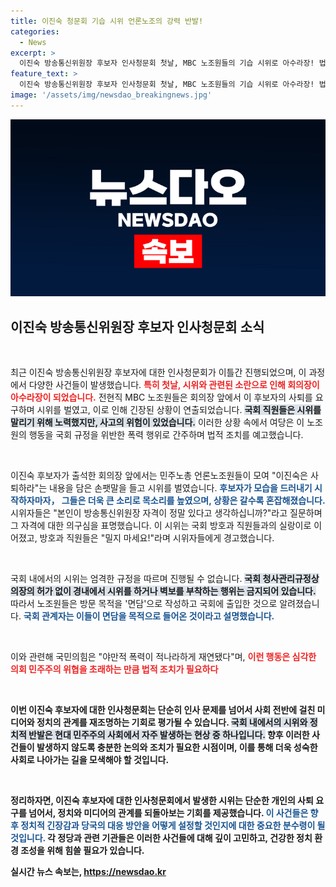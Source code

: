 ```yaml
---
title: 이진숙 청문회 기습 시위 언론노조의 강력 반발!
categories:
  - News
excerpt: >
  이진숙 방송통신위원장 후보자 인사청문회 첫날, MBC 노조원들의 기습 시위로 아수라장! 법적 조치 예고와 함께 격렬한 충돌이 벌어진 현장을 클릭해 확인해보세요!
feature_text: >
  이진숙 방송통신위원장 후보자 인사청문회 첫날, MBC 노조원들의 기습 시위로 아수라장! 법적 조치 예고와 함께 격렬한 충돌이 벌어진 현장을 클릭해 확인해보세요!
image: '/assets/img/newsdao_breakingnews.jpg'
---
```


<p><img src="/assets/img/newsdao_breakingnews.jpg" alt="implanttips 속보" /></p>

<h2 data-ke-size="size26">이진숙 방송통신위원장 후보자 인사청문회 소식</h2>

<p data-ke-size="size16">&nbsp;</p>

<p>최근 이진숙 방송통신위원장 후보자에 대한 인사청문회가 이틀간 진행되었으며, 이 과정에서 다양한 사건들이 발생했습니다. <b><span style="color: #ee2323;">특히 첫날, 시위와 관련된 소란으로 인해 회의장이 아수라장이 되었습니다.</span></b> 전현직 MBC 노조원들은 회의장 앞에서 이 후보자의 사퇴를 요구하며 시위를 벌였고, 이로 인해 긴장된 상황이 연출되었습니다. <b><span style="background-color: #21538527;">국회 직원들은 시위를 말리기 위해 노력했지만, 사고의 위험이 있었습니다.</span></b> 이러한 상황 속에서 여당은 이 노조원의 행동을 국회 규정을 위반한 폭력 행위로 간주하며 법적 조치를 예고했습니다.</p>

<p data-ke-size="size16">&nbsp;</p>

<p>이진숙 후보자가 출석한 회의장 앞에서는 민주노총 언론노조원들이 모여 "이진숙은 사퇴하라"는 내용을 담은 손팻말을 들고 시위를 벌였습니다. <b><span style="color: #1a5490;">후보자가 모습을 드러내기 시작하자마자， 그들은 더욱 큰 소리로 목소리를 높였으며, 상황은 갈수록 혼잡해졌습니다.</span></b> 시위자들은 "본인이 방송통신위원장 자격이 정말 있다고 생각하십니까?"라고 질문하며 그 자격에 대한 의구심을 표명했습니다. 이 시위는 국회 방호과 직원들과의 실랑이로 이어졌고, 방호과 직원들은 "밀지 마세요!"라며 시위자들에게 경고했습니다.</p>

<p data-ke-size="size16">&nbsp;</p>

<p>국회 내에서의 시위는 엄격한 규정을 따르며 진행될 수 없습니다. <b><span style="background-color: #21538527;">국회 청사관리규정상 의장의 허가 없이 경내에서 시위를 하거나 벽보를 부착하는 행위는 금지되어 있습니다.</span></b> 따라서 노조원들은 방문 목적을 '면담'으로 작성하고 국회에 출입한 것으로 알려졌습니다. <b><span style="color: #1a5490;">국회 관계자는 이들이 면담을 목적으로 들어온 것이라고 설명했습니다.</span></b></p>

<p data-ke-size="size16">&nbsp;</p>

<p>이와 관련해 국민의힘은 "야만적 폭력이 적나라하게 재연됐다"며, <b><span style="color: #ee2323;">이런 행동은 심각한 의회 민주주의 위협을 초래하는 만큼 법적 조치가 필요하다</span></b고 주장했습니다. 이러한 상황은 앞으로의 정치적 긴장감을 더욱 고조시키는 요소로 작용할 것이며, 향후 상황에 대한 주의가 필요합니다.</p>

<p data-ke-size="size16">&nbsp;</p>

<p>이번 이진숙 후보자에 대한 인사청문회는 단순히 인사 문제를 넘어서 사회 전반에 걸친 미디어와 정치의 관계를 재조명하는 기회로 평가될 수 있습니다. <b><span style="background-color: #21538527;">국회 내에서의 시위와 정치적 반발은 현대 민주주의 사회에서 자주 발생하는 현상 중 하나입니다.</span></b> 향후 이러한 사건들이 발생하지 않도록 충분한 논의와 조치가 필요한 시점이며, 이를 통해 더욱 성숙한 사회로 나아가는 길을 모색해야 할 것입니다.</p>

<p data-ke-size="size16">&nbsp;</p>

<p>정리하자면, 이진숙 후보자에 대한 인사청문회에서 발생한 시위는 단순한 개인의 사퇴 요구를 넘어서, 정치와 미디어의 관계를 되돌아보는 기회를 제공했습니다. <b><span style="color: #1a5490;">이 사건들은 향후 정치적 긴장감과 당국의 대응 방안을 어떻게 설정할 것인지에 대한 중요한 분수령이 될 것입니다.</span></b> 각 정당과 관련 기관들은 이러한 사건들에 대해 깊이 고민하고, 건강한 정치 환경 조성을 위해 힘쓸 필요가 있습니다.</p>
실시간 뉴스 속보는, <a href="https://newsdao.kr" rel="dofollow">https://newsdao.kr</a>


